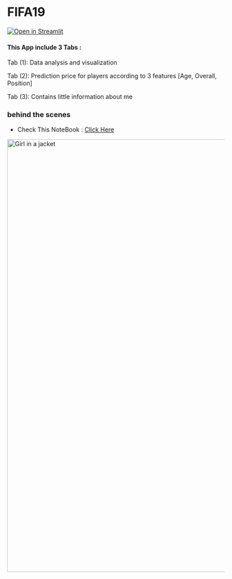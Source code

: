 # FIFA19
[![Open in Streamlit](https://static.streamlit.io/badges/streamlit_badge_black_white.svg)](https://abdelhamidadel-fifa19-fifa19-2x1jyv.streamlitapp.com/)

#### This App include 3 Tabs :
Tab (1): Data analysis and visualization

Tab (2): Prediction price for players according to 3 features [Age, Overall, Position]

Tab (3): Contains little information about me

### behind the scenes
- Check This NoteBook : <a href="https://github.com/AbdelhamidADel/FIFA19/blob/main/Fifa-19%20End%20to%20End.ipynb">Click Here </a>

<img src="https://preview.redd.it/pb7u6zns2tl11.jpg?auto=webp&s=06b371222d71f1b9c15c2f80e8162e28892f4d44" alt="Girl in a jacket" width="1000">
